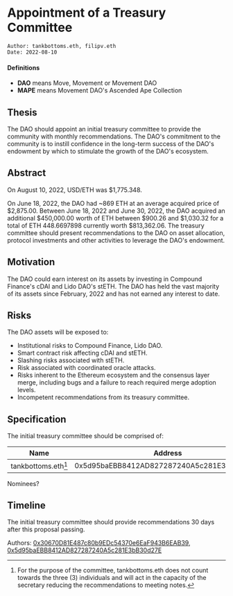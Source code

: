 # Appointment of a Treasury Committee

```
Author: tankbottoms.eth, filipv.eth
Date: 2022-08-10
```

#### Definitions

-   **DAO** means Move, Movement or Movement DAO
-   **MAPE** means Movement DAO's Ascended Ape Collection

## Thesis

The DAO should appoint an initial treasury committee to provide the community with monthly recommendations. The DAO's commitment to the community is to instill confidence in the long-term success of the DAO's endowment by which to stimulate the growth of the DAO's ecosystem.

## Abstract

On August 10, 2022, USD/ETH was $1,775.348.

On June 18, 2022, the DAO had ~869 ETH at an average acquired price of $2,875.00. Between June 18, 2022 and June 30, 2022, the DAO acquired an additional $450,000.00 worth of ETH between $900.26 and $1,030.32 for a total of ETH 448.6697898 currently worth $813,362.06. The treasury committee should present recommendations to the DAO on asset allocation, protocol investments and other activities to leverage the DAO's endowment.

## Motivation

The DAO could earn interest on its assets by investing in Compound Finance's cDAI and Lido DAO's stETH. The DAO has held the vast majority of its assets since February, 2022 and has not earned any interest to date.

## Risks

The DAO assets will be exposed to:

-   Institutional risks to Compound Finance, Lido DAO.
-   Smart contract risk affecting cDAI and stETH.
-   Slashing risks associated with stETH.
-   Risk associated with coordinated oracle attacks.
-   Risks inherent to the Ethereum ecosystem and the consensus layer merge, including bugs and a failure to reach required merge adoption levels.
-   Incompetent recommendations from its treasury committee.

## Specification

The initial treasury committee should be comprised of:

|        Name         |                  Address                   | Description |
| :-----------------: | :----------------------------------------: | :---------- |
| tankbottoms.eth[^1] | 0x5d95baEBB8412AD827287240A5c281E3bB30d27E |             |

Nominees?

## Timeline

The initial treasury committee should provide recommendations 30 days after this proposal passing.

Authors: [0x30670D81E487c80b9EDc54370e6EaF943B6EAB39](https://etherscan.io/address/0x30670d81e487c80b9edc54370e6eaf943b6eab39), [0x5d95baEBB8412AD827287240A5c281E3bB30d27E](https://etherscan.io/address/0x5d95baEBB8412AD827287240A5c281E3bB30d27E)

[^1]: For the purpose of the committee, tankbottoms.eth does not count towards the three (3) individuals and will act in the capacity of the secretary reducing the recommendations to meeting notes.

